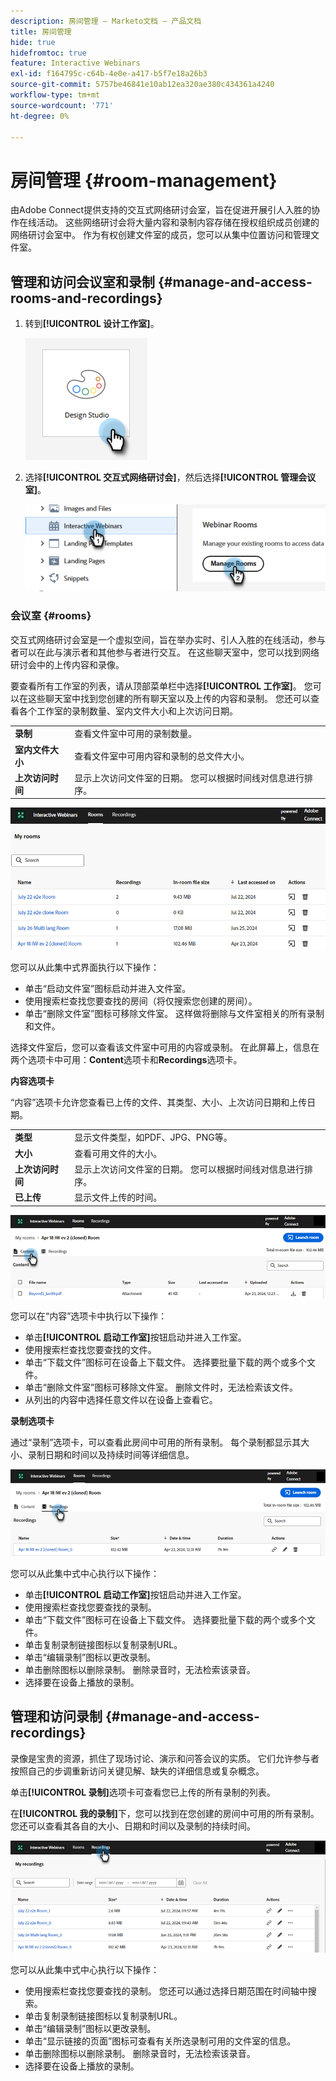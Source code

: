 ```yaml
---
description: 房间管理 — Marketo文档 — 产品文档
title: 房间管理
hide: true
hidefromtoc: true
feature: Interactive Webinars
exl-id: f164795c-c64b-4e0e-a417-b5f7e18a26b3
source-git-commit: 5757be46841e10ab12ea320ae380c434361a4240
workflow-type: tm+mt
source-wordcount: '771'
ht-degree: 0%

---
```


# 房间管理 {#room-management}

由Adobe Connect提供支持的交互式网络研讨会室，旨在促进开展引人入胜的协作在线活动。 这些网络研讨会将大量内容和录制内容存储在授权组织成员创建的网络研讨会室中。 作为有权创建文件室的成员，您可以从集中位置访问和管理文件室。

## 管理和访问会议室和录制 {#manage-and-access-rooms-and-recordings}

1. 转到&#x200B;**[!UICONTROL 设计工作室]**。

   ![](assets/room-management-1.png)

1. 选择&#x200B;**[!UICONTROL 交互式网络研讨会]**，然后选择&#x200B;**[!UICONTROL 管理会议室]**。

   ![](assets/room-management-2.png)

### 会议室 {#rooms}

交互式网络研讨会室是一个虚拟空间，旨在举办实时、引人入胜的在线活动，参与者可以在此与演示者和其他参与者进行交互。 在这些聊天室中，您可以找到网络研讨会中的上传内容和录像。

要查看所有工作室的列表，请从顶部菜单栏中选择&#x200B;**[!UICONTROL 工作室]**。 您可以在这些聊天室中找到您创建的所有聊天室以及上传的内容和录制。 您还可以查看各个工作室的录制数量、室内文件大小和上次访问日期。

<table><tbody>
  <tr>
    <td><b>录制</td>
    <td>查看文件室中可用的录制数量。</td>
  </tr>
  <tr>
    <td><b>室内文件大小</td>
    <td>查看文件室中可用内容和录制的总文件大小。</td>
  </tr>
  <tr>
    <td><b>上次访问时间</td>
    <td>显示上次访问文件室的日期。 您可以根据时间线对信息进行排序。</td>
  </tr>
</tbody>
</table>

![](assets/room-management-3.png)

您可以从此集中式界面执行以下操作：

* 单击“启动文件室”图标启动并进入文件室。
* 使用搜索栏查找您要查找的房间（将仅搜索您创建的房间）。
* 单击“删除文件室”图标可移除文件室。 这样做将删除与文件室相关的所有录制和文件。

选择文件室后，您可以查看该文件室中可用的内容或录制。 在此屏幕上，信息在两个选项卡中可用：**Content**&#x200B;选项卡和&#x200B;**Recordings**&#x200B;选项卡。

**内容选项卡**

“内容”选项卡允许您查看已上传的文件、其类型、大小、上次访问日期和上传日期。

<table><tbody>
  <tr>
    <td><b>类型</td>
    <td>显示文件类型，如PDF、JPG、PNG等。</td>
  </tr>
  <tr>
    <td><b>大小</td>
    <td>查看可用文件的大小。</td>
  </tr>
  <tr>
    <td><b>上次访问时间</td>
    <td>显示上次访问文件室的日期。 您可以根据时间线对信息进行排序。</td>
  </tr>
  <tr>
    <td><b>已上传</td>
    <td>显示文件上传的时间。</td>
  </tr>
</tbody>
</table>

![](assets/room-management-4.png)

您可以在“内容”选项卡中执行以下操作：

* 单击&#x200B;**[!UICONTROL 启动工作室]**&#x200B;按钮启动并进入工作室。
* 使用搜索栏查找您要查找的文件。
* 单击“下载文件”图标可在设备上下载文件。 选择要批量下载的两个或多个文件。
* 单击“删除文件室”图标可移除文件室。 删除文件时，无法检索该文件。
* 从列出的内容中选择任意文件以在设备上查看它。

**录制选项卡**

通过“录制”选项卡，可以查看此房间中可用的所有录制。 每个录制都显示其大小、录制日期和时间以及持续时间等详细信息。

![](assets/room-management-5.png)

您可以从此集中式中心执行以下操作：

* 单击&#x200B;**[!UICONTROL 启动工作室]**&#x200B;按钮启动并进入工作室。
* 使用搜索栏查找您要查找的录制。
* 单击“下载文件”图标可在设备上下载文件。 选择要批量下载的两个或多个文件。
* 单击复制录制链接图标以复制录制URL。
* 单击“编辑录制”图标以更改录制。
* 单击删除图标以删除录制。 删除录音时，无法检索该录音。
* 选择要在设备上播放的录制。

## 管理和访问录制 {#manage-and-access-recordings}

录像是宝贵的资源，抓住了现场讨论、演示和问答会议的实质。 它们允许参与者按照自己的步调重新访问关键见解、缺失的详细信息或复杂概念。

单击&#x200B;**[!UICONTROL 录制]**&#x200B;选项卡可查看您已上传的所有录制的列表。

在&#x200B;**[!UICONTROL 我的录制]**&#x200B;下，您可以找到在您创建的房间中可用的所有录制。 您还可以查看其各自的大小、日期和时间以及录制的持续时间。

![](assets/room-management-6.png)

您可以从此集中式中心执行以下操作：

* 使用搜索栏查找您要查找的录制。 您还可以通过选择日期范围在时间轴中搜索。
* 单击复制录制链接图标以复制录制URL。
* 单击“编辑录制”图标以更改录制。
* 单击“显示链接的页面”图标可查看有关所选录制可用的文件室的信息。
* 单击删除图标以删除录制。 删除录音时，无法检索该录音。
* 选择要在设备上播放的录制。
